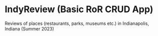 # IndyReview (Basic RoR CRUD App)

Reviews of places (restaurants, parks, museums etc.) in Indianapolis, Indiana (Summer 2023)